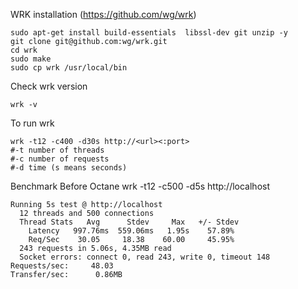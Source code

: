 WRK installation (https://github.com/wg/wrk)
```
sudo apt-get install build-essentials  libssl-dev git unzip -y
git clone git@github.com:wg/wrk.git
cd wrk
sudo make
sudo cp wrk /usr/local/bin
```

Check wrk version
```
wrk -v
```

To run wrk
```
wrk -t12 -c400 -d30s http://<url><:port>
#-t number of threads
#-c number of requests
#-d time (s means seconds)
```

Benchmark
Before Octane
wrk -t12 -c500 -d5s http://localhost
```
Running 5s test @ http://localhost
  12 threads and 500 connections
  Thread Stats   Avg      Stdev     Max   +/- Stdev
    Latency   997.76ms  559.06ms   1.95s    57.89%
    Req/Sec    30.05     18.38    60.00     45.95%
  243 requests in 5.06s, 4.35MB read
  Socket errors: connect 0, read 243, write 0, timeout 148
Requests/sec:     48.03
Transfer/sec:      0.86MB
```
